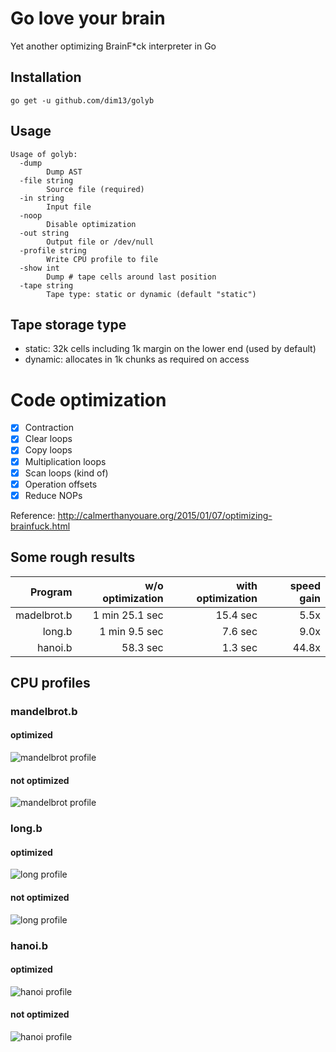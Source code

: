 # Go love your brain
Yet another optimizing BrainF\*ck interpreter in Go

## Installation
    go get -u github.com/dim13/golyb

## Usage
```
Usage of golyb:
  -dump
        Dump AST
  -file string
        Source file (required)
  -in string
        Input file
  -noop
        Disable optimization
  -out string
        Output file or /dev/null
  -profile string
        Write CPU profile to file
  -show int
        Dump # tape cells around last position
  -tape string
        Tape type: static or dynamic (default "static")
```

## Tape storage type
- static: 32k cells including 1k margin on the lower end (used by default)
- dynamic: allocates in 1k chunks as required on access

# Code optimization
- [x] Contraction
- [x] Clear loops
- [x] Copy loops
- [x] Multiplication loops
- [x] Scan loops (kind of)
- [x] Operation offsets
- [x] Reduce NOPs

Reference: http://calmerthanyouare.org/2015/01/07/optimizing-brainfuck.html

## Some rough results

| Program     | w/o optimization | with optimization | speed gain |
| -----------:| ----------------:| -----------------:| ----------:|
| madelbrot.b |   1 min 25.1 sec |          15.4 sec |       5.5x |
| long.b      |   1 min  9.5 sec |           7.6 sec |       9.0x |
| hanoi.b     |         58.3 sec |           1.3 sec |      44.8x |

## CPU profiles

### mandelbrot.b
#### optimized
![mandelbrot profile](https://raw.githubusercontent.com/dim13/golyb/master/profiles/mandelbrot.gif)
#### not optimized
![mandelbrot profile](https://raw.githubusercontent.com/dim13/golyb/master/profiles/mandelbrot_noop.gif)

### long.b
#### optimized
![long profile](https://raw.githubusercontent.com/dim13/golyb/master/profiles/long.gif)
#### not optimized
![long profile](https://raw.githubusercontent.com/dim13/golyb/master/profiles/long_noop.gif)

### hanoi.b
#### optimized
![hanoi profile](https://raw.githubusercontent.com/dim13/golyb/master/profiles/hanoi.gif)
#### not optimized
![hanoi profile](https://raw.githubusercontent.com/dim13/golyb/master/profiles/hanoi_noop.gif)
